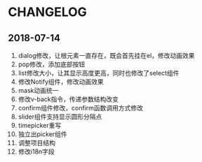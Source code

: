 # CHANGELOG

## 2018-07-14
1. dialog修改，让根元素一直存在，既会首先挂在el，修改动画效果
2. pop修改，添加底部按钮
3. list修改大小，让其显示高度更高，同时也修改了select组件
4. 修改Notify组件，修改动画效果
5. mask动画统一
7. 修改v-back指令，传递参数结构改变
8. confirm组件修改，confirm函数调用方式修改
9. slider组件支持显示圆形分隔点
10. timepicker重写
11. 独立出picker组件
12. 调整项目结构
13. 修改i18n字段
